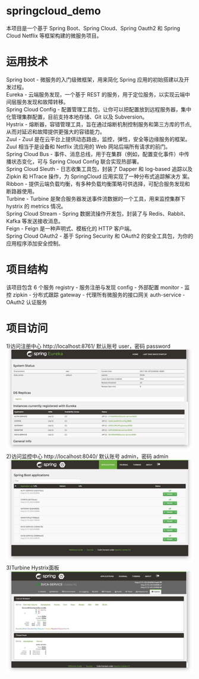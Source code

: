 # springcloud_demo  
本项目是一个基于 Spring Boot、Spring Cloud、Spring Oauth2 和 Spring Cloud Netflix 等框架构建的微服务项目。  

#  运用技术  
Spring boot - 微服务的入门级微框架，用来简化 Spring 应用的初始搭建以及开发过程。  
Eureka - 云端服务发现，一个基于 REST 的服务，用于定位服务，以实现云端中间层服务发现和故障转移。  
Spring Cloud Config - 配置管理工具包，让你可以把配置放到远程服务器，集中化管理集群配置，目前支持本地存储、Git 以及 Subversion。  
Hystrix - 熔断器，容错管理工具，旨在通过熔断机制控制服务和第三方库的节点,从而对延迟和故障提供更强大的容错能力。  
Zuul - Zuul 是在云平台上提供动态路由，监控，弹性，安全等边缘服务的框架。Zuul 相当于是设备和 Netflix 流应用的 Web 网站后端所有请求的前门。  
Spring Cloud Bus - 事件、消息总线，用于在集群（例如，配置变化事件）中传播状态变化，可与 Spring Cloud Config 联合实现热部署。  
Spring Cloud Sleuth - 日志收集工具包，封装了 Dapper 和 log-based 追踪以及 Zipkin 和 HTrace 操作，为 SpringCloud 应用实现了一种分布式追踪解决方  案。  
Ribbon - 提供云端负载均衡，有多种负载均衡策略可供选择，可配合服务发现和断路器使用。  
Turbine - Turbine 是聚合服务器发送事件流数据的一个工具，用来监控集群下 hystrix 的 metrics 情况。  
Spring Cloud Stream - Spring 数据流操作开发包，封装了与 Redis、Rabbit、Kafka 等发送接收消息。  
Feign - Feign 是一种声明式、模板化的 HTTP 客户端。  
Spring Cloud OAuth2 - 基于 Spring Security 和 OAuth2 的安全工具包，为你的应用程序添加安全控制。  

# 项目结构
该项目包含 6 个服务
registry - 服务注册与发现
config - 外部配置
monitor - 监控
zipkin - 分布式跟踪
gateway - 代理所有微服务的接口网关
auth-service - OAuth2 认证服务

# 项目访问

1)访问注册中心 http://localhost:8761/ 默认账号 user，密码 password  
![image](https://github.com/FlanceVoV/SpringCloudDemo/blob/master/img/springclouddemo_registry.jpg)  
2)访问监控中心 http://localhost:8040/ 默认账号 admin，密码 admin  
![image](https://github.com/FlanceVoV/SpringCloudDemo/blob/master/img/springclouddemo_monitor1.jpg)  
3)Turbine Hystrix面板  
![image](https://github.com/FlanceVoV/SpringCloudDemo/blob/master/img/springclouddemo_monitor2.jpg)  
